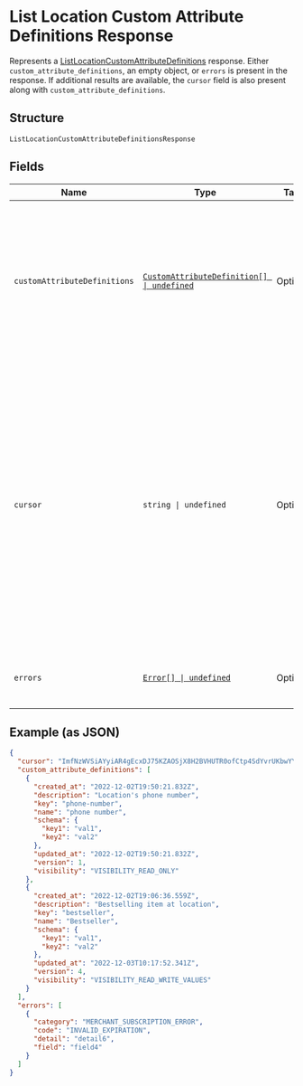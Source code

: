 <!-- Optimized: 2025-10-06 -->
<!-- RPM: 1.6.2.1.1.6.2.1_list-location-custom-attribute-definitions-response_20251006 -->
<!-- Session: E2E RPM DNA Application -->
<!-- AOM: RND (Reggie & Dro) -->
<!-- COI: TECHNOLOGY -->
<!-- RPM: HIGH -->
<!-- ACTION: BUILD -->


# List Location Custom Attribute Definitions Response

Represents a [ListLocationCustomAttributeDefinitions](../../doc/api/location-custom-attributes.md#list-location-custom-attribute-definitions) response.
Either `custom_attribute_definitions`, an empty object, or `errors` is present in the response.
If additional results are available, the `cursor` field is also present along with `custom_attribute_definitions`.

## Structure

`ListLocationCustomAttributeDefinitionsResponse`

## Fields

| Name | Type | Tags | Description |
|  --- | --- | --- | --- |
| `customAttributeDefinitions` | [`CustomAttributeDefinition[] \| undefined`](../../doc/models/custom-attribute-definition.md) | Optional | The retrieved custom attribute definitions. If no custom attribute definitions are found,<br>Square returns an empty object (`{}`). |
| `cursor` | `string \| undefined` | Optional | The cursor to provide in your next call to this endpoint to retrieve the next page of<br>results for your original request. This field is present only if the request succeeded and<br>additional results are available. For more information, see [Pagination](https://developer.squareup.com/docs/build-basics/common-api-patterns/pagination). |
| `errors` | [`Error[] \| undefined`](../../doc/models/error.md) | Optional | Any errors that occurred during the request. |

## Example (as JSON)

```json
{
  "cursor": "ImfNzWVSiAYyiAR4gEcxDJ75KZAOSjX8H2BVHUTR0ofCtp4SdYvrUKbwYY2aCH2WqZ2FsfAuylEVUlTfaINg3ecIlFpP9Y5Ie66w9NSg9nqdI5fCJ6qdH2s0za5m2plFonsjIuFaoN89j78ROUwuSOzD6mFZPcJHhJ0CxEKc0SBH",
  "custom_attribute_definitions": [
    {
      "created_at": "2022-12-02T19:50:21.832Z",
      "description": "Location's phone number",
      "key": "phone-number",
      "name": "phone number",
      "schema": {
        "key1": "val1",
        "key2": "val2"
      },
      "updated_at": "2022-12-02T19:50:21.832Z",
      "version": 1,
      "visibility": "VISIBILITY_READ_ONLY"
    },
    {
      "created_at": "2022-12-02T19:06:36.559Z",
      "description": "Bestselling item at location",
      "key": "bestseller",
      "name": "Bestseller",
      "schema": {
        "key1": "val1",
        "key2": "val2"
      },
      "updated_at": "2022-12-03T10:17:52.341Z",
      "version": 4,
      "visibility": "VISIBILITY_READ_WRITE_VALUES"
    }
  ],
  "errors": [
    {
      "category": "MERCHANT_SUBSCRIPTION_ERROR",
      "code": "INVALID_EXPIRATION",
      "detail": "detail6",
      "field": "field4"
    }
  ]
}
```
